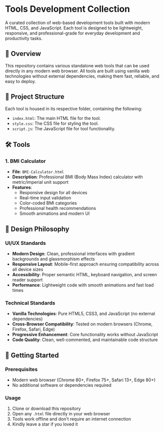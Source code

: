 # Tools Development Collection

A curated collection of web-based development tools built with modern HTML, CSS, and JavaScript. Each tool is designed to be lightweight, responsive, and professional-grade for everyday development and productivity tasks.

## 🚀 Overview

This repository contains various standalone web tools that can be used directly in any modern web browser. All tools are built using vanilla web technologies without external dependencies, making them fast, reliable, and easy to deploy.

## 📁 Project Structure

Each tool is housed in its respective folder, containing the following:

- `index.html`: The main HTML file for the tool.
- `style.css`: The CSS file for styling the tool.
- `script.js`: The JavaScript file for tool functionality.

## 🛠️ Tools

### 1. BMI Calculator
- **File**: `BMI-Calculator.html`
- **Description**: Professional BMI (Body Mass Index) calculator with metric/imperial unit support
- **Features**: 
  - Responsive design for all devices
  - Real-time input validation
  - Color-coded BMI categories
  - Professional health recommendations
  - Smooth animations and modern UI

## 🎨 Design Philosophy

### UI/UX Standards
- **Modern Design**: Clean, professional interfaces with gradient backgrounds and glassmorphism effects
- **Responsive Layout**: Mobile-first approach ensuring compatibility across all device sizes
- **Accessibility**: Proper semantic HTML, keyboard navigation, and screen reader support
- **Performance**: Lightweight code with smooth animations and fast load times

### Technical Standards
- **Vanilla Technologies**: Pure HTML5, CSS3, and JavaScript (no external dependencies)
- **Cross-Browser Compatibility**: Tested on modern browsers (Chrome, Firefox, Safari, Edge)
- **Progressive Enhancement**: Core functionality works without JavaScript
- **Code Quality**: Clean, well-commented, and maintainable code structure

## 🚀 Getting Started

### Prerequisites
- Modern web browser (Chrome 80+, Firefox 75+, Safari 13+, Edge 80+)
- No additional software or dependencies required

### Usage
1. Clone or download this repository
2. Open any `.html` file directly in your web browser
3. Tools work offline and don't require an internet connection
4. Kindly leave a star if you loved it



